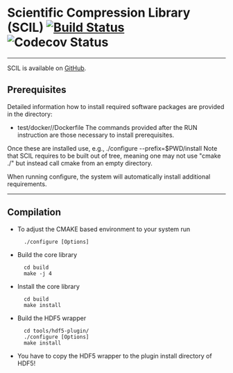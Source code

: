 # Scientific Compression Library (SCIL) [![Build Status](https://travis-ci.org/JulianKunkel/scil.svg?branch=master)](https://travis-ci.org/JulianKunkel/scil) ![Codecov Status](https://codecov.io/github/JulianKunkel/scil/coverage.svg?branch=master)
*****

SCIL is available on [GitHub](https://github.com/JulianKunkel/scil).

## Prerequisites

Detailed information how to install required software packages are provided in the directory: 
  * test/docker/<distribution>/Dockerfile
The commands provided after the RUN instruction are those necessary to install prerequisites.

Once these are installed use, e.g., ./configure --prefix=$PWD/install
Note that SCIL requires to be built out of tree, meaning one may not use "cmake ./" but instead call cmake from an empty directory.

When running configure, the system will automatically install additional requirements.

***************************

## Compilation

+ To adjust the CMAKE based environment to your system run

		./configure [Options]

+ Build the core library

		cd build
		make -j 4

+ Install the core library

		cd build
		make install

+ Build the HDF5 wrapper

		cd tools/hdf5-plugin/
		./configure [Options]
		make install

+ You have to copy the HDF5 wrapper to the plugin install directory of HDF5!
